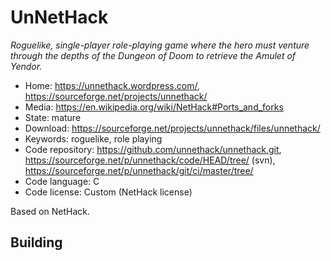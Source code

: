 # UnNetHack

_Roguelike, single-player role-playing game where the hero must venture through the depths of the Dungeon of Doom to retrieve the Amulet of Yendor._

- Home: https://unnethack.wordpress.com/, https://sourceforge.net/projects/unnethack/
- Media: https://en.wikipedia.org/wiki/NetHack#Ports_and_forks
- State: mature
- Download: https://sourceforge.net/projects/unnethack/files/unnethack/
- Keywords: roguelike, role playing
- Code repository: https://github.com/unnethack/unnethack.git, https://sourceforge.net/p/unnethack/code/HEAD/tree/ (svn), https://sourceforge.net/p/unnethack/git/ci/master/tree/
- Code language: C
- Code license: Custom (NetHack license)

Based on NetHack.

## Building

